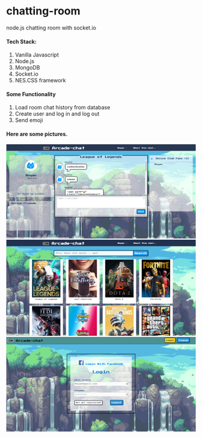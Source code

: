 # chatting-room

node.js chatting room with socket.io

#### Tech Stack:

1. Vanilla Javascript
2. Node.js
3. MongoDB
4. Socket.io
5. NES.CSS framework
#### Some Functionality
1. Load room chat history from database
2. Create user and log in and log out
3. Send emoji 


#### Here are some pictures.
![](ReadmeImg/chattingRoom.png)
![](ReadmeImg/homepage.png)
![](ReadmeImg/mainpage.png)
